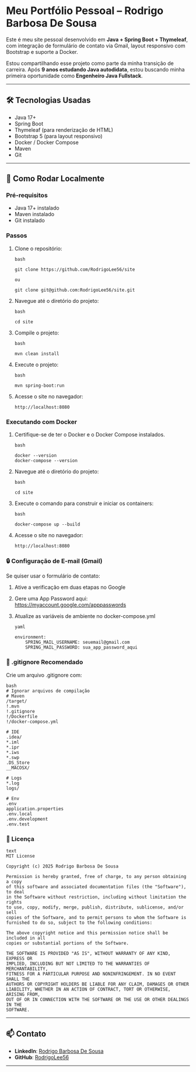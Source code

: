 # Meu Portfólio Pessoal – Rodrigo Barbosa De Sousa

Este é meu site pessoal desenvolvido em **Java + Spring Boot + Thymeleaf**, com integração de formulário de contato via Gmail, layout responsivo com Bootstrap e suporte a Docker.

Estou compartilhando esse projeto como parte da minha transição de carreira. Após **9 anos estudando Java autodidata**, estou buscando minha primeira oportunidade como **Engenheiro Java Fullstack**.

---

## 🛠 Tecnologias Usadas

- Java 17+
- Spring Boot
- Thymeleaf (para renderização de HTML)
- Bootstrap 5 (para layout responsivo)
- Docker / Docker Compose
- Maven
- Git

---

## 🚀 Como Rodar Localmente

### Pré-requisitos
- Java 17+ instalado
- Maven instalado
- Git instalado

### Passos

1. Clone o repositório:
   ```
   bash
   
   git clone https://github.com/RodrigoLee56/site 

   ou 

   git clone git@github.com:RodrigoLee56/site.git
    ```
2. Navegue até o diretório do projeto:
   ```
   bash
   
   cd site
   ```  
3. Compile o projeto:
   ```
   bash
   
   mvn clean install
   ```
4. Execute o projeto:
   ```
   bash
   
   mvn spring-boot:run
   ```
5. Acesse o site no navegador:
   ```
   http://localhost:8080
   ```
### Executando com Docker
1. Certifique-se de ter o Docker e o Docker Compose instalados.
    ```
    bash
    
    docker --version
    docker-compose --version
    ```
2. Navegue até o diretório do projeto:
   ```
   bash
   
   cd site
   ```
3. Execute o comando para construir e iniciar os containers:
   ```
   bash
   
   docker-compose up --build
   ```
4. Acesse o site no navegador:
   ```
   http://localhost:8080
   ```
### 🔒 Configuração de E-mail (Gmail)

Se quiser usar o formulário de contato: 

1. Ative a verificação em duas etapas  no Google

2. Gere uma App Password  aqui: https://myaccount.google.com/apppasswords  

3. Atualize as variáveis de ambiente no docker-compose.yml

    ```
    yaml

    environment:
        SPRING_MAIL_USERNAME: seuemail@gmail.com
        SPRING_MAIL_PASSWORD: sua_app_password_aqui
    ```

### 📁 .gitignore Recomendado

Crie um arquivo .gitignore com:

```
bash
# Ignorar arquivos de compilação
# Maven
/target/
!.mvn
!.gitignore
!/Dockerfile
!/docker-compose.yml

# IDE
.idea/
*.iml
*.ipr
*.iws
*.swp
.DS_Store
__MACOSX/

# Logs
*.log
logs/

# Env
.env
application.properties
.env.local
.env.development
.env.test
```

### 📄 Licença
```
text
MIT License

Copyright (c) 2025 Rodrigo Barbosa De Sousa

Permission is hereby granted, free of charge, to any person obtaining a copy
of this software and associated documentation files (the "Software"), to deal
in the Software without restriction, including without limitation the rights
to use, copy, modify, merge, publish, distribute, sublicense, and/or sell
copies of the Software, and to permit persons to whom the Software is
furnished to do so, subject to the following conditions:

The above copyright notice and this permission notice shall be included in all
copies or substantial portions of the Software.

THE SOFTWARE IS PROVIDED "AS IS", WITHOUT WARRANTY OF ANY KIND, EXPRESS OR
IMPLIED, INCLUDING BUT NOT LIMITED TO THE WARRANTIES OF MERCHANTABILITY,
FITNESS FOR A PARTICULAR PURPOSE AND NONINFRINGEMENT. IN NO EVENT SHALL THE
AUTHORS OR COPYRIGHT HOLDERS BE LIABLE FOR ANY CLAIM, DAMAGES OR OTHER
LIABILITY, WHETHER IN AN ACTION OF CONTRACT, TORT OR OTHERWISE, ARISING FROM,
OUT OF OR IN CONNECTION WITH THE SOFTWARE OR THE USE OR OTHER DEALINGS IN THE
SOFTWARE.
```

---     
## 📫 Contato
- **LinkedIn**: [Rodrigo Barbosa De Sousa](https://www.linkedin.com/in/rodrigo-barbosa-de-sousa/)
- **GitHub**: [RodrigoLee56](https://github.com/RodrigoLee56/)
---
